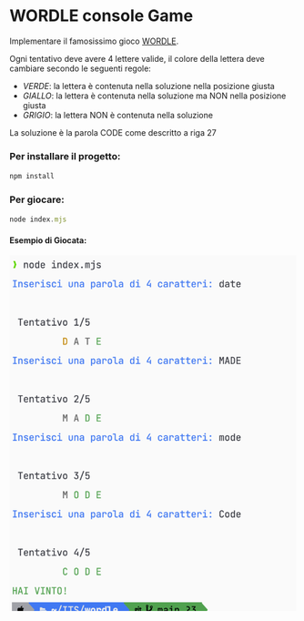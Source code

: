 # WORDLE console Game

Implementare il famosissimo gioco [WORDLE](https://www.nytimes.com/games/wordle/index.html).

Ogni tentativo deve avere 4 lettere valide, il colore della lettera deve cambiare secondo le seguenti regole:

 - *VERDE*: la lettera è contenuta nella soluzione nella posizione giusta
 - *GIALLO*: la lettera è contenuta nella soluzione ma NON nella posizione giusta
 - *GRIGIO*: la lettera NON è contenuta nella soluzione

La soluzione è la parola CODE come descritto a riga 27

### Per installare il progetto:
```javascript
npm install
```

### Per giocare:
```javascript
node index.mjs
```

#### Esempio di Giocata:
<p align="center"><img src="/media/wordle_sample_result.png" alt="Sample game output"></p>

